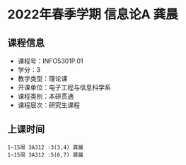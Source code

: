 # 2022年春季学期 信息论A 龚晨






## 课程信息

- 课程号：INFO5301P.01
- 学分：3
- 教学类型：理论课
- 开课单位：电子工程与信息科学系
- 课程类别：本研贯通
- 课程层次：研究生课程

## 上课时间

```
1~15周 3A312 :3(3,4) 龚晨
1~15周 3A312 :5(6,7) 龚晨
```

